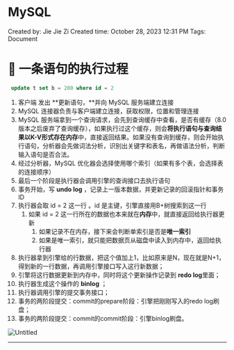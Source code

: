 # MySQL

Created by: Jie Jie Zi
Created time: October 28, 2023 12:31 PM
Tags:  Document


# 👀 一条语句的执行过程

```SQL
 update t set b = 200 where id = 2 
```
1. 客户端 发出 **更新语句，**并向 MySQL 服务端建立连接
2. MySQL 连接器负责与客户端建立连接，获取权限，位置和管理连接
3. MySQL 服务端拿到一个查询请求，会先到查询缓存中查看，是否有缓存（8.0版本之后废弃了查询缓存），如果执行过这个缓存，则会**将执行语句与查询结果以K-V形式存在内存**中，直接返回结果。如果没有查询到缓存，则会开始执行语句，分析器会先做词法分析，识别出关键字和表名，再做语法分析，判断输入语句是否合法。
4. 经过分析器，MySQL 优化器会选择使用哪个索引（如果有多个表，会选择表的连接顺序）
5. 最后一个阶段是执行器会调用引擎的查询接口去执行语句
6. 事务开始，写 **undo log** ，记录上一版本数据，并更新记录的回滚指针和事务ID
7. 执行器会取 id = 2 这一行 。id 是主键，引擎直接用B+树搜索到这一行
    1. 如果 id = 2 这一行所在的数据也本来就在**内存**中，就直接返回给执行器更新
        1. 如果记录不在内存，接下来会判断单索引是否是**唯一索引**
        2. 如果是唯一索引，就只能把数据页从磁盘中读入到内存中，返回给执行器
8. 执行器拿到引擎给的行数据，把这个值加上1，比如原来是N，现在就是N+1，得到新的一行数据，再调用引擎接口写入这行新数据；
9. 引擎将这行数据更新到内存中，同时将这个更新操作记录到 **redo log**里面；
10. 执行器生成这个操作的 **binlog** ；
11. 执行器调用引擎的提交事务接口；
12. 事务的两阶段提交：commit的prepare阶段：引擎把刚刚写入的redo log刷盘；
13. 事务的两阶段提交：commit的commit阶段：引擎binlog刷盘。

![Untitled](mysql01.png)

---

